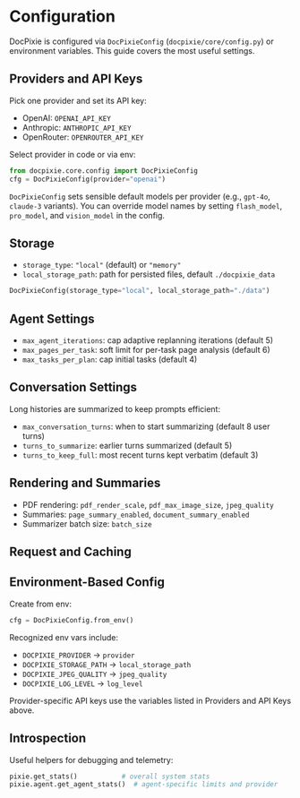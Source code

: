 # Configuration

DocPixie is configured via `DocPixieConfig` (`docpixie/core/config.py`) or environment variables. This guide covers the most useful settings.

## Providers and API Keys

Pick one provider and set its API key:

- OpenAI: `OPENAI_API_KEY`
- Anthropic: `ANTHROPIC_API_KEY`
- OpenRouter: `OPENROUTER_API_KEY`

Select provider in code or via env:

```python
from docpixie.core.config import DocPixieConfig
cfg = DocPixieConfig(provider="openai")
```

`DocPixieConfig` sets sensible default models per provider (e.g., `gpt-4o`, `claude-3` variants). You can override model names by setting `flash_model`, `pro_model`, and `vision_model` in the config.

## Storage

- `storage_type`: `"local"` (default) or `"memory"`
- `local_storage_path`: path for persisted files, default `./docpixie_data`

```python
DocPixieConfig(storage_type="local", local_storage_path="./data")
```

## Agent Settings

- `max_agent_iterations`: cap adaptive replanning iterations (default 5)
- `max_pages_per_task`: soft limit for per-task page analysis (default 6)
- `max_tasks_per_plan`: cap initial tasks (default 4)

## Conversation Settings

Long histories are summarized to keep prompts efficient:

- `max_conversation_turns`: when to start summarizing (default 8 user turns)
- `turns_to_summarize`: earlier turns summarized (default 5)
- `turns_to_keep_full`: most recent turns kept verbatim (default 3)

## Rendering and Summaries

- PDF rendering: `pdf_render_scale`, `pdf_max_image_size`, `jpeg_quality`
- Summaries: `page_summary_enabled`, `document_summary_enabled`
- Summarizer batch size: `batch_size`

## Request and Caching


## Environment-Based Config

Create from env:

```python
cfg = DocPixieConfig.from_env()
```

Recognized env vars include:

- `DOCPIXIE_PROVIDER` → `provider`
- `DOCPIXIE_STORAGE_PATH` → `local_storage_path`
- `DOCPIXIE_JPEG_QUALITY` → `jpeg_quality`
- `DOCPIXIE_LOG_LEVEL` → `log_level`

Provider-specific API keys use the variables listed in Providers and API Keys above.

## Introspection

Useful helpers for debugging and telemetry:

```python
pixie.get_stats()           # overall system stats
pixie.agent.get_agent_stats()  # agent-specific limits and provider
```

